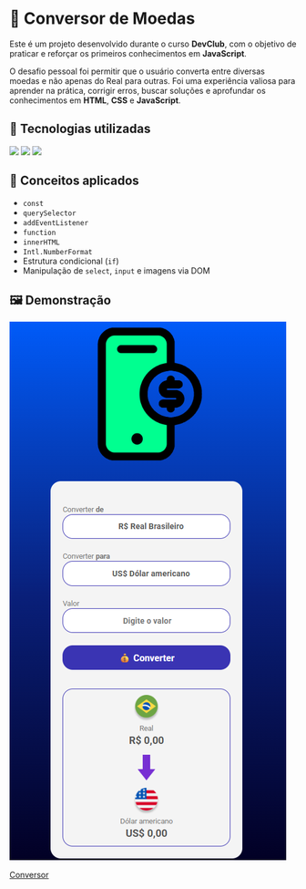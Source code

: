 # 💱 Conversor de Moedas

Este é um projeto desenvolvido durante o curso **DevClub**, com o objetivo de praticar e reforçar os primeiros conhecimentos em **JavaScript**.

O desafio pessoal foi permitir que o usuário converta entre diversas moedas e não apenas do Real para outras. Foi uma experiência valiosa para aprender na prática, corrigir erros, buscar soluções e aprofundar os conhecimentos em **HTML**, **CSS** e **JavaScript**.
## 🚀 Tecnologias utilizadas
<img src="https://img.shields.io/badge/HTML5-E34F26?style=for-the-badge&logo=html5&logoColor=white"/>
<img src="https://img.shields.io/badge/CSS3-1572B6?style=for-the-badge&logo=css3&logoColor=white"/>
<img src="https://img.shields.io/badge/JavaScript-F7DF1E?style=for-the-badge&logo=javascript&logoColor=black"/>

## 🧠 Conceitos aplicados
- `const`
- `querySelector`
- `addEventListener`
- `function`
- `innerHTML`
- `Intl.NumberFormat`
- Estrutura condicional (`if`)
- Manipulação de `select`, `input` e imagens via DOM

## 🖼️ Demonstração

<img src="https://github.com/BrenoOliveiradev/conversor-de-moeda/blob/master/assets/Conversor%20de%20Moeda-Desktop.png?raw=true"/>

<a href="https://brenooliveiradev.github.io/conversor-de-moeda/" target="_blank">Conversor</a>
